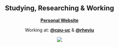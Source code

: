 <div align="center">
  <h2> Studying, Researching & Working </h2>
  <b><a href="https://diegoemilio.com">Personal Website</a></b> 
  <p>Working at: <b><a href="https://github.com/cpu-uc">@cpu-uc</a></b> & <b><a href="https://github.com/rheviu">@rheviu</a></b></p>
  <img src="https://metrics.lecoq.io/DiegoEmilio01?template=classic&base.repositories=0&base.metadata=0&pagespeed=1&languages=1&activity=1&activity.limit=1&activity.days=14&activity.filter=all&languages.ignored=Jupyter%20Notebook&languages.colors=github&languages.threshold=0%25&pagespeed.url=diegoemilio.com&pagespeed.detailed=true&pagespeed.screenshot=false&config.timezone=America%2FSantiago&config.animated=true"></img>
</div>
